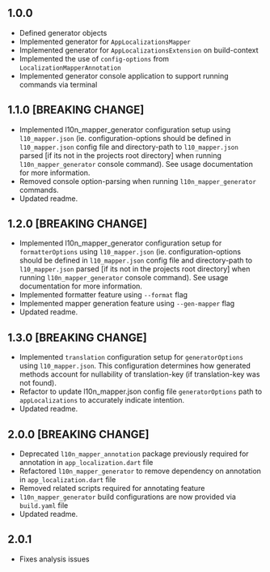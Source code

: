 ## 1.0.0

* Defined generator objects
* Implemented generator for `AppLocalizationsMapper`
* Implemented generator for `AppLocalizationsExtension` on build-context
* Implemented the use of `config-options` from `LocalizationMapperAnnotation`
* Implemented generator console application to support running commands via terminal

## 1.1.0 [BREAKING CHANGE]

* Implemented l10n_mapper_generator configuration setup using `l10_mapper.json` (ie. configuration-options should be defined in `l10_mapper.json` config file and directory-path to `l10_mapper.json` parsed [if its not in the projects root directory] when running `l10n_mapper_generator` console command). See usage documentation for more information.
* Removed console option-parsing when running `l10n_mapper_generator` commands.
* Updated readme.

## 1.2.0 [BREAKING CHANGE]

* Implemented l10n_mapper_generator configuration setup for `formatterOptions` using `l10_mapper.json` (ie. configuration-options should be defined in `l10_mapper.json` config file and directory-path to `l10_mapper.json` parsed [if its not in the projects root directory] when running `l10n_mapper_generator` console command). See usage documentation for more information.
* Implemented formatter feature using `--format` flag
* Implemented mapper generation feature using `--gen-mapper` flag
* Updated readme.

## 1.3.0 [BREAKING CHANGE]

* Implemented `translation` configuration setup for `generatorOptions` using `l10_mapper.json`. This configuration determines how generated methods account for nullability of translation-key (if translation-key was not found).
* Refactor to update l10n_mapper.json config file `generatorOptions` path to `appLocalizations` to accurately indicate intention.
* Updated readme.

## 2.0.0 [BREAKING CHANGE]

* Deprecated `l10n_mapper_annotation` package previously required for annotation in `app_localization.dart` file
* Refactored `l10n_mapper_generator` to remove dependency on annotation in `app_localization.dart` file
* Removed related scripts required for annotating feature
* `l10n_mapper_generator` build configurations are now provided via `build.yaml` file
* Updated readme.

## 2.0.1

* Fixes analysis issues

